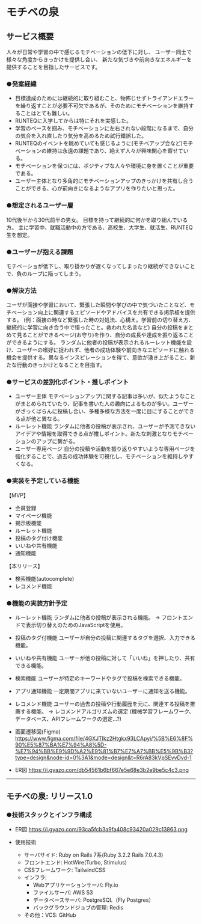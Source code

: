 # モチベの泉

## サービス概要
人々が日常や学習の中で感じるモチベーションの低下に対し、
ユーザー同士で様々な角度からきっかけを提供し合い、
新たな気づきや前向きなエネルギーを提供することを目指したサービスです。

### ●発案経緯
- 目標達成のためには継続的に取り組むこと、物怖じせずトライアンドエラーを繰り返すことが必要不可欠であるが、そのためにモチベーションを維持することはとても難しい。
- RUNTEQに入学してからは特にそれを実感した。
- 学習のペースを掴み、モチベーションに左右されない段階になるまで、自分の気合を入れ直したり気分を高めるため試行錯誤した。
- RUNTEQのイベントを眺めていても感じるように(モチベアップ会など)モチベーションの維持は永遠の課題であり、絶えず人々が興味関心を寄せている。
- モチベーションを保つには、ポジティブな人々や環境に身を置くことが重要である。
- ユーザー主体となり多角的にモチベーションアップのきっかけを共有し合うことができる、心が前向きになるようなアプリを作りたいと思った。

### ●想定されるユーザー層
10代後半から30代前半の男女。
目標を持って継続的に何かを取り組んでいる方。
主に学習中、就職活動中の方である、高校生、大学生、就活生、RUNTEQ生を想定。
### ●ユーザーが抱える課題
モチベーショが低下し、取り掛かりが遅くなってしまったり継続ができないことで、負のループに陥ってしまう。
### ●解決方法
ユーザが面接や学習において、緊張した瞬間や学びの中で気づいたことなど、モチベーション向上に関連するエピソードやアドバイスを共有できる掲示板を提供する。
(例：面接の時など緊張した時の対処法、心構え。学習前の切り替え方、継続的に学習に向き合う中で悟ったこと。救われた名言など)
自分の投稿をまとめて見ることができるページ(お守り)を作り、自分の成長や達成を振り返ることができるようにする。
ランダムに他者の投稿が表示されるルーレット機能を設け、ユーザーの嗜好に捉われず、他者の成功体験や前向きなエピソードに触れる機会を提供する。異なるインスピレーションを得て、意欲が湧き上がること、新たな行動のきっかけとなることを目指す。

### ●サービスの差別化ポイント・推しポイント
- ユーザー主体
モチベーションアップに関する記事は多いが、似たようなことがまとめられていたり、記事を書いた人の趣向によるものが多い。ユーザーがざっくばらんに投稿し合い、多種多様な方法を一度に目にすることができる点が他と異なる。
- ルーレット機能
ランダムに他者の投稿が表示され、ユーザーが予測できないアイデアや情報を取得できる点が推しポイント。新たな刺激となりモチベーションのアップに繋がる。
- ユーザー専用ページ
自分の投稿や活動を振り返りやすいような専用ページを強化することで、過去の成功体験を可視化し、モチベーションを維持しやすくなる。

### ●実装を予定している機能
【MVP】
- 会員登録
- マイページ機能
- 掲示板機能
- ルーレット機能
- 投稿のタグ付け機能
- いいねや共有機能
- 通知機能

【本リリース】
- 検索機能(autocomplete)
- レコメンド機能

### ●機能の実装方針予定
- ルーレット機能
ランダムに他者の投稿が表示される機能。
→ フロントエンドで表示切り替えのためのJavaScriptを使用。
- 投稿のタグ付機能
ユーザーが自分の投稿に関連するタグを選択、入力できる機能。
- いいねや共有機能
ユーザーが他の投稿に対して「いいね」を押したり、共有できる機能。
- 検索機能
ユーザーが特定のキーワードやタグで投稿を検索できる機能。
- アプリ通知機能
一定期間アプリに来ていないユーザーに通知を送る機能。

- レコメンド機能
ユーザーの過去の投稿や行動履歴を元に、関連する投稿を推薦する機能。
→ レコメンドアルゴリズムの選定 (機械学習フレームワーク、データベース、APIフレームワークの選定...?)

- 画面遷移図(Figma)
https://www.figma.com/file/4GXJTlkz2Htgkx93LCApyi/%5B%E6%8F%90%E5%87%BA%E7%94%A8%5D-%E7%94%BB%E9%9D%A2%E9%81%B7%E7%A7%BB%E5%9B%B3?type=design&node-id=0%3A1&mode=design&t=R6rA83kVpSEvvDvd-1

- ER図
https://i.gyazo.com/db54561b6bf667e5e68e3b2e9be5c4c3.png

----

## モチベの泉: リリース1.0
### ●技術スタックとインフラ構成
- ER図
https://i.gyazo.com/93ca5fcb3a9fa408c93420a029c13863.png

- 使用技術
  - サーバサイド: Ruby on Rails 7系(Ruby 3.2.2 Rails 7.0.4.3)
  - フロントエンド: HotWire(Turbo, Stimulus)
  - CSSフレームワーク: TailwindCSS
  - インフラ:
    - Webアプリケーションサーバ: Fly.io
    - ファイルサーバ: AWS S3
    - データベースサーバ: PostgreSQL（Fly Postgres）
    - バックグラウンドジョブの管理: Redis
  - その他：VCS: GitHub